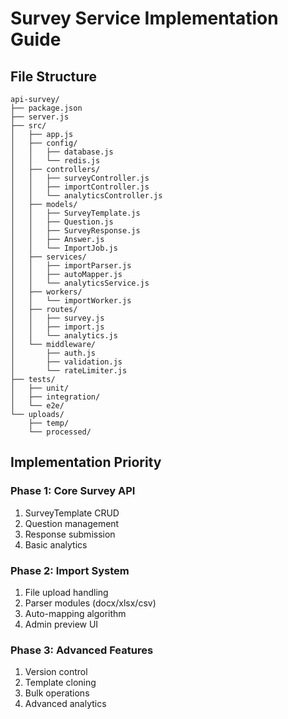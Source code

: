 # Survey Service Implementation Guide

## File Structure

```
api-survey/
├── package.json
├── server.js
├── src/
│   ├── app.js
│   ├── config/
│   │   ├── database.js
│   │   └── redis.js
│   ├── controllers/
│   │   ├── surveyController.js
│   │   ├── importController.js
│   │   └── analyticsController.js
│   ├── models/
│   │   ├── SurveyTemplate.js
│   │   ├── Question.js
│   │   ├── SurveyResponse.js
│   │   ├── Answer.js
│   │   └── ImportJob.js
│   ├── services/
│   │   ├── importParser.js
│   │   ├── autoMapper.js
│   │   └── analyticsService.js
│   ├── workers/
│   │   └── importWorker.js
│   ├── routes/
│   │   ├── survey.js
│   │   ├── import.js
│   │   └── analytics.js
│   └── middleware/
│       ├── auth.js
│       ├── validation.js
│       └── rateLimiter.js
├── tests/
│   ├── unit/
│   ├── integration/
│   └── e2e/
└── uploads/
    ├── temp/
    └── processed/
```

## Implementation Priority

### Phase 1: Core Survey API

1. SurveyTemplate CRUD
2. Question management
3. Response submission
4. Basic analytics

### Phase 2: Import System

1. File upload handling
2. Parser modules (docx/xlsx/csv)
3. Auto-mapping algorithm
4. Admin preview UI

### Phase 3: Advanced Features

1. Version control
2. Template cloning
3. Bulk operations
4. Advanced analytics
